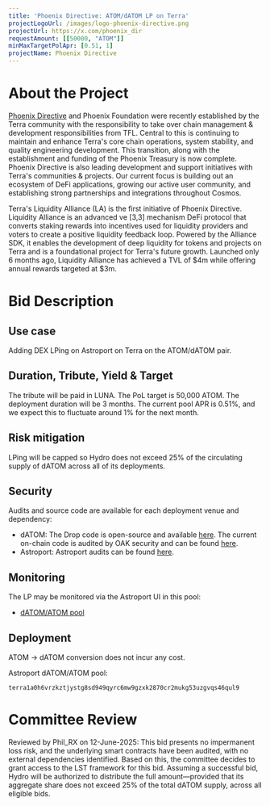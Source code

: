 ```yaml
---
title: 'Phoenix Directive: ATOM/dATOM LP on Terra'
projectLogoUrl: /images/logo-phoenix-directive.png
projectUrl: https://x.com/phoenix_dir
requestAmount: [[50000, "ATOM"]]
minMaxTargetPolApr: [0.51, 1]
projectName: Phoenix Directive
---
```


# About the Project

[Phoenix Directive](https://x.com/phoenix_dir/) and Phoenix Foundation were recently established by the Terra community with the responsibility to take over chain management & development responsibilities from TFL. Central to this is continuing to maintain and enhance Terra's core chain operations, system stability, and quality engineering development. This transition, along with the establishment and funding of the Phoenix Treasury is now complete. Phoenix Directive is also leading development and support initiatives with Terra's communities & projects. Our current focus is  building out an ecosystem of DeFi applications, growing our active user community, and establishing strong partnerships and integrations throughout Cosmos.

Terra's Liquidity Alliance (LA) is the first initiative of Phoenix Directive. Liquidity Alliance is an advanced ve [3,3] mechanism DeFi protocol that converts staking rewards into incentives used for liquidity providers and voters to create a positive liquidity feedback loop. Powered by the Alliance SDK, it enables the development of deep liquidity for tokens and projects on Terra and is a foundational project for Terra's future growth. Launched only 6 months ago, Liquidity Alliance has achieved a TVL of $4m while offering annual rewards targeted at $3m.

# Bid Description

## Use case

Adding DEX LPing on Astroport on Terra on the ATOM/dATOM pair.

## Duration, Tribute, Yield & Target

The tribute will be paid in LUNA. The PoL target is 50,000 ATOM. The deployment duration will be 3 months. The current pool APR is 0.51%, and we expect this to fluctuate around 1% for the next month.

## Risk mitigation

LPing will be capped so Hydro does not exceed 25% of the circulating supply of dATOM across all of its deployments.

## Security

Audits and source code are available for each deployment venue and dependency:

* dATOM: The Drop code is open-source and available [here](https://github.com/hadronlabs-org/drop-contracts). The current on-chain code is audited by OAK security and can be found [here](https://github.com/oak-security/audit-reports/tree/main/Drop).
* Astroport: Astroport audits can be found [here](https://docs.astroport.fi/docs/overview/security/audits).

## Monitoring

The LP may be monitored via the Astroport UI in this pool:

* [dATOM/ATOM pool](https://app.astroport.fi/pools/terra1a0h6vrzkztjystg8sd949qyrc6mw9gzxk2870cr2mukg53uzgvqs46qul9)

## Deployment

ATOM -> dATOM conversion does not incur any cost.

Astroport dATOM/ATOM pool:

`terra1a0h6vrzkztjystg8sd949qyrc6mw9gzxk2870cr2mukg53uzgvqs46qul9`

# Committee Review

Reviewed by Phil_RX on 12-June-2025: This bid presents no impermanent loss risk, and the underlying smart contracts have been audited, with no external dependencies identified. Based on this, the committee decides to grant access to the LST framework for this bid. Assuming a successful bid, Hydro will be authorized to distribute the full amount—provided that its aggregate share does not exceed 25% of the total dATOM supply, across all eligible bids.
